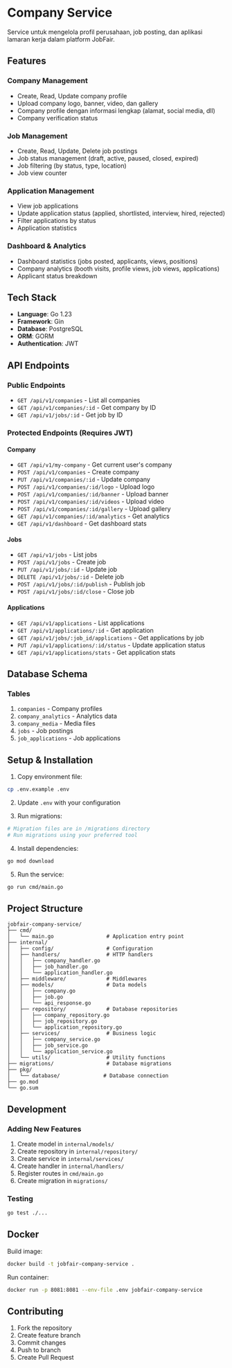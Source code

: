# Company Service

Service untuk mengelola profil perusahaan, job posting, dan aplikasi lamaran kerja dalam platform JobFair.

## Features

### Company Management
- Create, Read, Update company profile
- Upload company logo, banner, video, dan gallery
- Company profile dengan informasi lengkap (alamat, social media, dll)
- Company verification status

### Job Management
- Create, Read, Update, Delete job postings
- Job status management (draft, active, paused, closed, expired)
- Job filtering (by status, type, location)
- Job view counter

### Application Management
- View job applications
- Update application status (applied, shortlisted, interview, hired, rejected)
- Filter applications by status
- Application statistics

### Dashboard & Analytics
- Dashboard statistics (jobs posted, applicants, views, positions)
- Company analytics (booth visits, profile views, job views, applications)
- Applicant status breakdown

## Tech Stack

- **Language**: Go 1.23
- **Framework**: Gin
- **Database**: PostgreSQL
- **ORM**: GORM
- **Authentication**: JWT

## API Endpoints

### Public Endpoints
- `GET /api/v1/companies` - List all companies
- `GET /api/v1/companies/:id` - Get company by ID
- `GET /api/v1/jobs/:id` - Get job by ID

### Protected Endpoints (Requires JWT)

#### Company
- `GET /api/v1/my-company` - Get current user's company
- `POST /api/v1/companies` - Create company
- `PUT /api/v1/companies/:id` - Update company
- `POST /api/v1/companies/:id/logo` - Upload logo
- `POST /api/v1/companies/:id/banner` - Upload banner
- `POST /api/v1/companies/:id/videos` - Upload video
- `POST /api/v1/companies/:id/gallery` - Upload gallery
- `GET /api/v1/companies/:id/analytics` - Get analytics
- `GET /api/v1/dashboard` - Get dashboard stats

#### Jobs
- `GET /api/v1/jobs` - List jobs
- `POST /api/v1/jobs` - Create job
- `PUT /api/v1/jobs/:id` - Update job
- `DELETE /api/v1/jobs/:id` - Delete job
- `POST /api/v1/jobs/:id/publish` - Publish job
- `POST /api/v1/jobs/:id/close` - Close job

#### Applications
- `GET /api/v1/applications` - List applications
- `GET /api/v1/applications/:id` - Get application
- `GET /api/v1/jobs/:job_id/applications` - Get applications by job
- `PUT /api/v1/applications/:id/status` - Update application status
- `GET /api/v1/applications/stats` - Get application stats

## Database Schema

### Tables
1. `companies` - Company profiles
2. `company_analytics` - Analytics data
3. `company_media` - Media files
4. `jobs` - Job postings
5. `job_applications` - Job applications

## Setup & Installation

1. Copy environment file:
```bash
cp .env.example .env
```

2. Update `.env` with your configuration

3. Run migrations:
```bash
# Migration files are in /migrations directory
# Run migrations using your preferred tool
```

4. Install dependencies:
```bash
go mod download
```

5. Run the service:
```bash
go run cmd/main.go
```

## Project Structure

```
jobfair-company-service/
├── cmd/
│   └── main.go                 # Application entry point
├── internal/
│   ├── config/                 # Configuration
│   ├── handlers/               # HTTP handlers
│   │   ├── company_handler.go
│   │   ├── job_handler.go
│   │   └── application_handler.go
│   ├── middleware/             # Middlewares
│   ├── models/                 # Data models
│   │   ├── company.go
│   │   ├── job.go
│   │   └── api_response.go
│   ├── repository/             # Database repositories
│   │   ├── company_repository.go
│   │   ├── job_repository.go
│   │   └── application_repository.go
│   ├── services/               # Business logic
│   │   ├── company_service.go
│   │   ├── job_service.go
│   │   └── application_service.go
│   └── utils/                  # Utility functions
├── migrations/                 # Database migrations
├── pkg/
│   └── database/              # Database connection
├── go.mod
└── go.sum
```

## Development

### Adding New Features
1. Create model in `internal/models/`
2. Create repository in `internal/repository/`
3. Create service in `internal/services/`
4. Create handler in `internal/handlers/`
5. Register routes in `cmd/main.go`
6. Create migration in `migrations/`

### Testing
```bash
go test ./...
```

## Docker

Build image:
```bash
docker build -t jobfair-company-service .
```

Run container:
```bash
docker run -p 8081:8081 --env-file .env jobfair-company-service
```

## Contributing

1. Fork the repository
2. Create feature branch
3. Commit changes
4. Push to branch
5. Create Pull Request